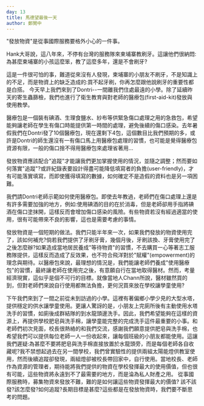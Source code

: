 ```yaml
---
day: 13
title: 馬德望最後一天
author: 鄭閔中
---
```

"發放物資"是從事國際服務要格外小心的一件事。

Hank大哥說，這八年來，不停有台灣的服務隊來柬埔寨教刷牙。這讓他們很納悶:為甚麼柬埔寨的小孩這麼笨，教了這麼多年，還是不會刷牙?

這是一件很可怕的事，難道從來沒有人發現，柬埔寨的小朋友不刷牙，不是知識上的不足，而是物資上的缺乏造成的:買不起牙刷，你再怎麼跟他說刷牙的重要性都是白搭。
今天早上我們來到了Dontri--一間離我們住處最遠的小學。除了延續昨天的寄生蟲篩檢，我們也進行了衛生教育與對老師的醫療包(first-aid-kit)發放與使用教學。

醫療包是一個裝有碘酒、生理食鹽水、紗布等供緊急傷口處理之用的急救包，希望能夠讓老師在學生有傷口時能提供第一時間的處理，避免後續的傷口感染。去年暑假我們在Dontri發了10個醫療包，現在還剩下4包，這個數目比我們預期的多，或許是Dontri的師生還沒有一有傷口馬上用醫療包處理的習慣，也可能是覺得醫療包資源有限，一般的傷口捨不得用醫療包來處理省著用…

發放物資應該配合"追蹤"才能讓我們更加掌握使用的情況，並隨之調整；然而要如何落實"追蹤"?或許紀錄表要設計得盡可能降低填寫者的負擔(user-friendly)，才有可能落實填寫，而即使獲得填寫的數據，如何確定不是造假的資料也是另一項困難。

我們請Dontri老師示範如何使用醫療包。即使去年教過，老師們在傷口處理上還是有許多需要加強的地方，例如:使用碘酒的目的在於消毒，但是老師卻用手指將碘酒在傷口塗抹開，這樣反而會增加傷口感染的風險。有些物資若沒有經過適當的使用，很有可能帶來不良的影響，這也是需要考慮的事情。

發放物資是一個短期的做法。我們只能半年來一次，如果我們發放的物資使用完了，該如何補充?倘若我們提供了牙刷牙膏，幾個月後，牙刷該換、牙膏使用完了之後怎麼辦?如果造成當地居民養成"等待物資"的習慣，不去購買一心等著志工服務隊提供，這樣反而造成了反效果，也不符合飛洋對於"賦權"(empowerment)的理念與期待。以醫療包來說，最理想的情況是，我們能讓老師們養成"使用醫療包"的習慣，最終讓老師在使用完之後，有意願自行在當地取得醫材。然而，考量經濟現實，這似乎是個不可行的目標。就像當地人Chann所說，醫材雖然買的到，但對老師們來說自行使用都無法負擔，更何況買來放在學校讓學童使用?

下午我們來到了一間之前從未到訪過的小學。這裡有著偏鄉小學少見的大型水塔，提供穩定的供水讓學童使用。更讓人驚訝的是，小朋友上完廁所後有主動使用水塔洗手的習慣，如廁後成群結隊的到水龍頭邊洗手。因此，我們希望能夠在這樣的資源上，再提供學校肥皂與洗手棉，讓學童能完整的完成洗手這件最重要的小事。和老師們初次見面，校長很熱絡的和我們交流，感謝我們願意提供肥皂與洗手棉，也希望我們可以提供每位老師一人一份收起來，讓每個班級的小朋友都能使用。這讓我們遲疑:為甚麼不要將肥皂與洗手棉直接放置於水龍頭旁，而是每個老師各自收藏呢?我不禁想起過去在另一間學校，我們曾實驗性的提供兩組太陽能燈供教室使用，然而後續追蹤卻發現，兩組燈卻被校長帶回家中，自行使用。
​
當地校長、老師作為資源的管理者，期待能將我們提供的物資在學校發揮最大的使用價值，但也很有可能，這些物資將永遠到不了最需要的地方，而是淪為私人財產之用。
從事國際服務時，募集物資來發放不難，難的是如何讓這些物資發揮最大的價值?
該不該發?該怎麼發?如何追蹤?長期目標是甚麼?這些都是在發放物資時，我們要不斷思考的問題。